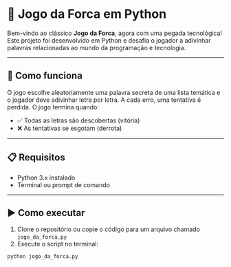 # 🎯 Jogo da Forca em Python

Bem-vindo ao clássico **Jogo da Forca**, agora com uma pegada tecnológica! Este projeto foi desenvolvido em Python e desafia o jogador a adivinhar palavras relacionadas ao mundo da programação e tecnologia.

---

## 🚀 Como funciona

O jogo escolhe aleatoriamente uma palavra secreta de uma lista temática e o jogador deve adivinhar letra por letra. A cada erro, uma tentativa é perdida. O jogo termina quando:
- ✅ Todas as letras são descobertas (vitória)
- ❌ As tentativas se esgotam (derrota)

---

## 📋 Requisitos

- Python 3.x instalado
- Terminal ou prompt de comando

---

## ▶️ Como executar

1. Clone o repositório ou copie o código para um arquivo chamado `jogo_da_forca.py`
2. Execute o script no terminal:

```bash
python jogo_da_forca.py
